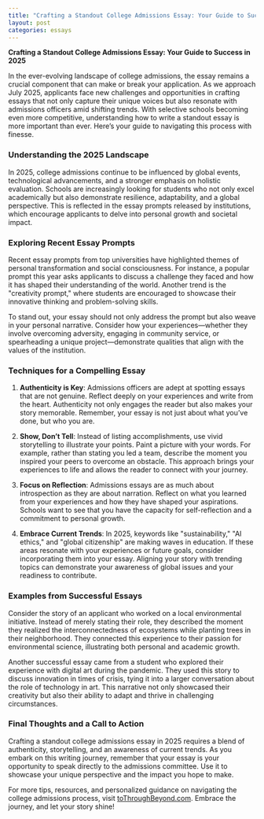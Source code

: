 ```yaml
---
title: "Crafting a Standout College Admissions Essay: Your Guide to Success in 2025"
layout: post
categories: essays
---
```


**Crafting a Standout College Admissions Essay: Your Guide to Success in 2025**

In the ever-evolving landscape of college admissions, the essay remains a crucial component that can make or break your application. As we approach July 2025, applicants face new challenges and opportunities in crafting essays that not only capture their unique voices but also resonate with admissions officers amid shifting trends. With selective schools becoming even more competitive, understanding how to write a standout essay is more important than ever. Here’s your guide to navigating this process with finesse.

### Understanding the 2025 Landscape

In 2025, college admissions continue to be influenced by global events, technological advancements, and a stronger emphasis on holistic evaluation. Schools are increasingly looking for students who not only excel academically but also demonstrate resilience, adaptability, and a global perspective. This is reflected in the essay prompts released by institutions, which encourage applicants to delve into personal growth and societal impact.

### Exploring Recent Essay Prompts

Recent essay prompts from top universities have highlighted themes of personal transformation and social consciousness. For instance, a popular prompt this year asks applicants to discuss a challenge they faced and how it has shaped their understanding of the world. Another trend is the "creativity prompt," where students are encouraged to showcase their innovative thinking and problem-solving skills.

To stand out, your essay should not only address the prompt but also weave in your personal narrative. Consider how your experiences—whether they involve overcoming adversity, engaging in community service, or spearheading a unique project—demonstrate qualities that align with the values of the institution.

### Techniques for a Compelling Essay

1. **Authenticity is Key**: Admissions officers are adept at spotting essays that are not genuine. Reflect deeply on your experiences and write from the heart. Authenticity not only engages the reader but also makes your story memorable. Remember, your essay is not just about what you’ve done, but who you are.

2. **Show, Don’t Tell**: Instead of listing accomplishments, use vivid storytelling to illustrate your points. Paint a picture with your words. For example, rather than stating you led a team, describe the moment you inspired your peers to overcome an obstacle. This approach brings your experiences to life and allows the reader to connect with your journey.

3. **Focus on Reflection**: Admissions essays are as much about introspection as they are about narration. Reflect on what you learned from your experiences and how they have shaped your aspirations. Schools want to see that you have the capacity for self-reflection and a commitment to personal growth.

4. **Embrace Current Trends**: In 2025, keywords like "sustainability," "AI ethics," and "global citizenship" are making waves in education. If these areas resonate with your experiences or future goals, consider incorporating them into your essay. Aligning your story with trending topics can demonstrate your awareness of global issues and your readiness to contribute.

### Examples from Successful Essays

Consider the story of an applicant who worked on a local environmental initiative. Instead of merely stating their role, they described the moment they realized the interconnectedness of ecosystems while planting trees in their neighborhood. They connected this experience to their passion for environmental science, illustrating both personal and academic growth.

Another successful essay came from a student who explored their experience with digital art during the pandemic. They used this story to discuss innovation in times of crisis, tying it into a larger conversation about the role of technology in art. This narrative not only showcased their creativity but also their ability to adapt and thrive in challenging circumstances.

### Final Thoughts and a Call to Action

Crafting a standout college admissions essay in 2025 requires a blend of authenticity, storytelling, and an awareness of current trends. As you embark on this writing journey, remember that your essay is your opportunity to speak directly to the admissions committee. Use it to showcase your unique perspective and the impact you hope to make.

For more tips, resources, and personalized guidance on navigating the college admissions process, visit [toThroughBeyond.com](http://toThroughBeyond.com). Embrace the journey, and let your story shine!